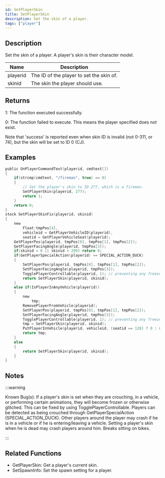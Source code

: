 ```yaml
---
id: SetPlayerSkin
title: SetPlayerSkin
description: Set the skin of a player.
tags: ["player"]
---
```


<TagLinks />

## Description

Set the skin of a player. A player's skin is their character model.

| Name     | Description                              |
| -------- | ---------------------------------------- |
| playerid | The ID of the player to set the skin of. |
| skinid   | The skin the player should use.          |

## Returns

1: The function executed successfully.

0: The function failed to execute. This means the player specified does not exist.

Note that 'success' is reported even when skin ID is invalid (not 0-311, or 74), but the skin will be set to ID 0 (CJ).

## Examples

```c
public OnPlayerCommandText(playerid, cmdtext[])
{
    if(strcmp(cmdtext, "/fireman", true) == 0)
    {
        // Set the player's skin to ID 277, which is a fireman.
        SetPlayerSkin(playerid, 277);
        return 1;
    }
    return 0;
}
stock SetPlayerSkinFix(playerid, skinid)
{
	new
	    Float:tmpPos[4],
		vehicleid = GetPlayerVehicleID(playerid),
		seatid = GetPlayerVehicleSeat(playerid);
	GetPlayerPos(playerid, tmpPos[0], tmpPos[1], tmpPos[2]);
	GetPlayerFacingAngle(playerid, tmpPos[3]);
	if(skinid < 0 || skinid > 299) return 0;
	if(GetPlayerSpecialAction(playerid) == SPECIAL_ACTION_DUCK)
	{
	    SetPlayerPos(playerid, tmpPos[0], tmpPos[1], tmpPos[2]);
		SetPlayerFacingAngle(playerid, tmpPos[3]);
		TogglePlayerControllable(playerid, 1); // preventing any freeze - optional
		return SetPlayerSkin(playerid, skinid);
	}
	else if(IsPlayerInAnyVehicle(playerid))
	{
	    new
	        tmp;
	    RemovePlayerFromVehicle(playerid);
	    SetPlayerPos(playerid, tmpPos[0], tmpPos[1], tmpPos[2]);
		SetPlayerFacingAngle(playerid, tmpPos[3]);
		TogglePlayerControllable(playerid, 1); // preventing any freeze - important - because of doing animations of exiting vehicle
		tmp = SetPlayerSkin(playerid, skinid);
		PutPlayerInVehicle(playerid, vehicleid, (seatid == 128) ? 0 : seatid);
		return tmp;
	}
	else
	{
	    return SetPlayerSkin(playerid, skinid);
	}
}
```

## Notes

:::warning

Known Bug(s):
If a player's skin is set when they are crouching, in a vehicle, or performing certain animations, they will become frozen or otherwise glitched. This can be fixed by using TogglePlayerControllable. Players can be detected as being crouched through GetPlayerSpecialAction (SPECIAL_ACTION_DUCK).
Other players around the player may crash if he is in a vehicle or if he is entering/leaving a vehicle.
Setting a player's skin when he is dead may crash players around him.
Breaks sitting on bikes.

:::

## Related Functions

- GetPlayerSkin: Get a player's current skin.
- SetSpawnInfo: Set the spawn setting for a player.
